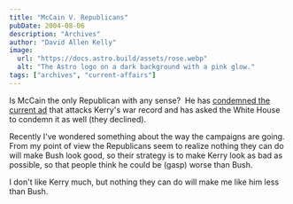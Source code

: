 ```yaml
---
title: "McCain V. Republicans"
pubDate: 2004-08-06
description: "Archives"
author: "David Allen Kelly"
image:
  url: "https://docs.astro.build/assets/rose.webp"
  alt: "The Astro logo on a dark background with a pink glow."
tags: ["archives", "current-affairs"]
---
```


Is McCain the only Republican with any sense?  He has [condemned the current ad](http://go.fark.com/cgi/fark/go.pl?IDLink=1067749&location=http://www.sfgate.com/cgi-bin/article.cgi%3ffile=/news/archive/2004/08/05/politics1020EDT0544.DTL%26type=printable) that attacks Kerry's war record and has asked the White House to condemn it as well (they declined).

Recently I've wondered something about the way the campaigns are going. From my point of view the Republicans seem to realize nothing they can do will make Bush look good, so their strategy is to make Kerry look as bad as possible, so that people think he could be (gasp) worse than Bush.

I don't like Kerry much, but nothing they can do will make me like him less than Bush.
